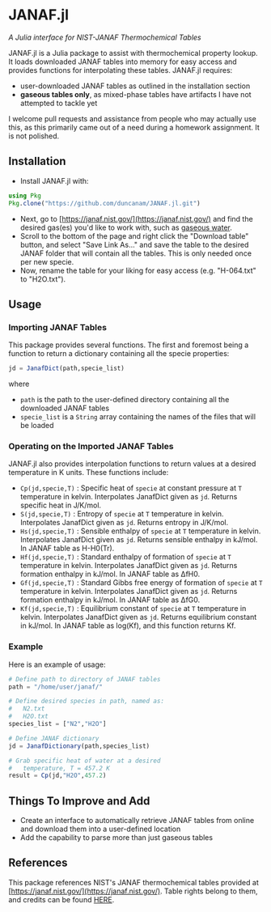 # JANAF.jl
*A Julia interface for NIST-JANAF Thermochemical Tables*

JANAF.jl is a Julia package to assist with thermochemical property lookup. It loads downloaded JANAF tables into memory for easy access and provides functions for interpolating these tables. JANAF.jl requires:
* user-downloaded JANAF tables as outlined in the installation section
* **gaseous tables only**, as mixed-phase tables have artifacts I have not attempted to tackle yet

I welcome pull requests and assistance from people who may actually use this, as this primarily came out of a need during a homework assignment. It is not polished. 

## Installation 
* Install JANAF.jl with:
```julia
using Pkg
Pkg.clone("https://github.com/duncanam/JANAF.jl.git")
```
* Next, go to [https://janaf.nist.gov/](https://janaf.nist.gov/) and find the desired gas(es) you'd like to work with, such as [gaseous water](https://janaf.nist.gov/tables/H-064.html). 
* Scroll to the bottom of the page and right click the "Download table" button, and select "Save Link As..." and save the table to the desired JANAF folder that will contain all the tables. This is only needed once per new specie. 
* Now, rename the table for your liking for easy access (e.g. "H-064.txt" to "H2O.txt"). 

## Usage

### Importing JANAF Tables
This package provides several functions. The first and foremost being a function to return a dictionary containing all the specie properties:
```julia
jd = JanafDict(path,specie_list)
```
where 
* `path` is the path to the user-defined directory containing all the downloaded JANAF tables 
* `specie_list` is a `String` array containing the names of the files that will be loaded 

### Operating on the Imported JANAF Tables
JANAF.jl also provides interpolation functions to return values at a desired temperature in K units. These functions include:
* `Cp(jd,specie,T)` : Specific heat of `specie` at constant pressure at `T` temperature in kelvin. Interpolates JanafDict given as `jd`. Returns specific heat in J/K/mol.
* `S(jd,specie,T)` : Entropy of `specie` at `T` temperature in kelvin. Interpolates JanafDict given as `jd`. Returns entropy in J/K/mol.
* `Hs(jd,specie,T)` : Sensible enthalpy of `specie` at `T` temperature in kelvin. Interpolates JanafDict given as `jd`. Returns sensible enthalpy in kJ/mol. In JANAF table as H-H0(Tr). 
* `Hf(jd,specie,T)` : Standard enthalpy of formation of `specie` at `T` temperature in kelvin. Interpolates  JanafDict given as `jd`. Returns formation enthalpy in kJ/mol. In JANAF table as ΔfH0.
* `Gf(jd,specie,T)` : Standard Gibbs free energy of formation of `specie` at `T` temperature in kelvin. Interpolates JanafDict given as `jd`. Returns formation enthalpy in kJ/mol. In JANAF table as ΔfG0.
* `Kf(jd,specie,T)` : Equilibrium constant of `specie` at `T` temperature in kelvin. Interpolates JanafDict given as `jd`. Returns equilibrium constant in kJ/mol. In JANAF table as log(Kf), and this function returns Kf. 

### Example
Here is an example of usage:
```julia
# Define path to directory of JANAF tables
path = "/home/user/janaf/"

# Define desired species in path, named as:
#   N2.txt
#   H2O.txt
species_list = ["N2","H2O"]

# Define JANAF dictionary 
jd = JanafDictionary(path,species_list)

# Grab specific heat of water at a desired
#   temperature, T = 457.2 K
result = Cp(jd,"H2O",457.2)
```

## Things To Improve and Add
* Create an interface to automatically retrieve JANAF tables from online and download them into a user-defined location
* Add the capability to parse more than just gaseous tables

## References 
This package references NIST's JANAF thermochemical tables provided at [https://janaf.nist.gov/](https://janaf.nist.gov/). Table rights belong to them, and credits can be found [HERE](https://janaf.nist.gov/janbanr.html).
